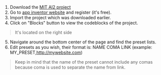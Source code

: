 1. Download the [MIT AI2 project](https://github.com/michalmonday/supremeDuck/blob/master/source/supremeDuck.aia)  
2. Go to [app inventor website](http://ai2.appinventor.mit.edu) and register (it's free).  
3. Import the project which was downloaded earlier.  
4. Click on "Blocks" button to view the codeblocks of the project.  
> It's located on the right side  
5. Navigate around the bottom center of the page and find the preset lists.  
6. Edit presets as you wish, their format is: NAME COMA LINK (example: MY_PRESET,http://mywebsite.com)  
> Keep in mind that the name of the preset cannot include any comas because coma is used to separate the name from link.  